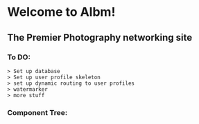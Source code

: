 # Welcome to Albm!
## The Premier Photography networking site

### To DO:
    > Set up database
    > Set up user profile skeleton
    > set up dynamic routing to user profiles
    > watermarker
    > more stuff


### Component Tree:

<App />
		<Navbar />
				 <Search />
	       <Favorites />
			   <Login />
		<Home />
				<UserProfile />
						<UserInfo />
						    <ProfPic />
						    <UserName />
						    <Links />
				        <UserFaves />
						<UserPics />
								<ImageCard />
					          <FavoritesButton />
					          <Comments />
